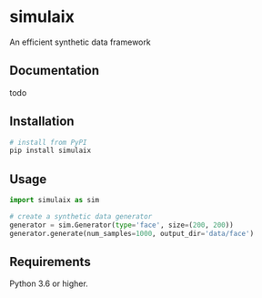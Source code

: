 # simulaix

An efficient synthetic data framework



## Documentation

todo

## Installation

```sh 
# install from PyPI
pip install simulaix

```


## Usage

```python
import simulaix as sim

# create a synthetic data generator
generator = sim.Generator(type='face', size=(200, 200))
generator.generate(num_samples=1000, output_dir='data/face')

```




## Requirements
Python 3.6 or higher.
